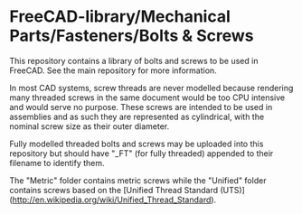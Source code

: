 FreeCAD-library/Mechanical Parts/Fasteners/Bolts & Screws
=======================================================

This repository contains a library of bolts and screws to be used in FreeCAD. See the main repository for more information.

In most CAD systems, screw threads are never modelled because rendering many threaded screws in the same document would be too CPU intensive and would serve no purpose. These screws are intended to be used in assemblies and as such they are represented as cylindrical, with the nominal screw size as their outer diameter.

Fully modelled threaded bolts and screws may be uploaded into this repository but should have "_FT" (for fully threaded) appended to their filename to identify them.

The "Metric" folder contains metric screws while the "Unified" folder contains screws based on the [Unified Thread Standard (UTS)] (http://en.wikipedia.org/wiki/Unified_Thread_Standard).
